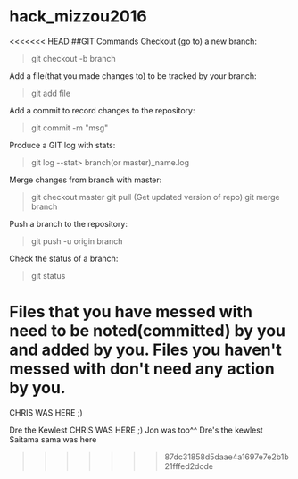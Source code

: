 # hack_mizzou2016

<<<<<<< HEAD
##GIT Commands
Checkout (go to) a new branch:
>git checkout -b branch

Add a file(that you made changes to) to be tracked by your branch:
>git add file

Add a commit to record changes to the repository:
>git commit -m "msg"

Produce a GIT log with stats:
>git log --stat> branch(or master)_name.log

Merge changes from branch with master:
>git checkout master
>git pull (Get updated version of repo)
>git merge branch

Push a branch to the repository:
>git push -u origin branch

Check the status of a branch:
>git status

Files that you have messed with need to be noted(committed) by you and added by you.
Files you haven't messed with don't need any action by you.
=======
CHRIS WAS HERE ;) 

Dre the Kewlest
CHRIS WAS HERE ;)
Jon was too^^ 
Dre's the kewlest
Saitama sama was here
>>>>>>> 87dc31858d5daae4a1697e7e2b1b21fffed2dcde
